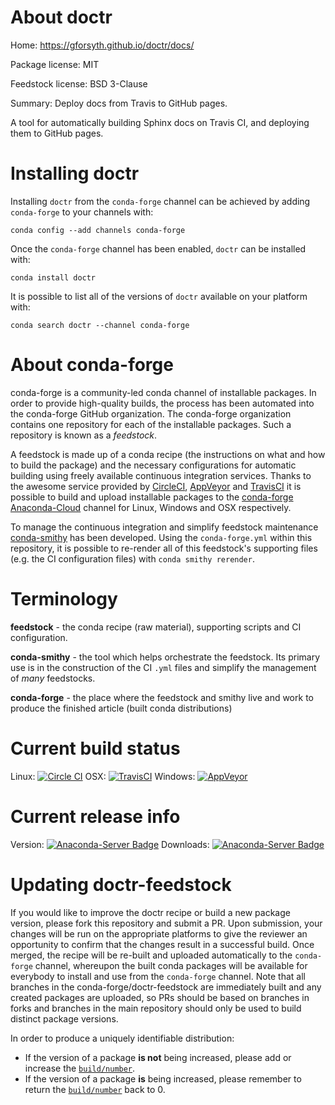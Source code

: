 About doctr
===========

Home: https://gforsyth.github.io/doctr/docs/

Package license: MIT

Feedstock license: BSD 3-Clause

Summary: Deploy docs from Travis to GitHub pages.

A tool for automatically building Sphinx docs on Travis CI, and deploying
them to GitHub pages.


Installing doctr
================

Installing `doctr` from the `conda-forge` channel can be achieved by adding `conda-forge` to your channels with:

```
conda config --add channels conda-forge
```

Once the `conda-forge` channel has been enabled, `doctr` can be installed with:

```
conda install doctr
```

It is possible to list all of the versions of `doctr` available on your platform with:

```
conda search doctr --channel conda-forge
```


About conda-forge
=================

conda-forge is a community-led conda channel of installable packages.
In order to provide high-quality builds, the process has been automated into the
conda-forge GitHub organization. The conda-forge organization contains one repository
for each of the installable packages. Such a repository is known as a *feedstock*.

A feedstock is made up of a conda recipe (the instructions on what and how to build
the package) and the necessary configurations for automatic building using freely
available continuous integration services. Thanks to the awesome service provided by
[CircleCI](https://circleci.com/), [AppVeyor](http://www.appveyor.com/)
and [TravisCI](https://travis-ci.org/) it is possible to build and upload installable
packages to the [conda-forge](https://anaconda.org/conda-forge)
[Anaconda-Cloud](http://docs.anaconda.org/) channel for Linux, Windows and OSX respectively.

To manage the continuous integration and simplify feedstock maintenance
[conda-smithy](http://github.com/conda-forge/conda-smithy) has been developed.
Using the ``conda-forge.yml`` within this repository, it is possible to re-render all of
this feedstock's supporting files (e.g. the CI configuration files) with ``conda smithy rerender``.


Terminology
===========

**feedstock** - the conda recipe (raw material), supporting scripts and CI configuration.

**conda-smithy** - the tool which helps orchestrate the feedstock.
                   Its primary use is in the construction of the CI ``.yml`` files
                   and simplify the management of *many* feedstocks.

**conda-forge** - the place where the feedstock and smithy live and work to
                  produce the finished article (built conda distributions)

Current build status
====================

Linux: [![Circle CI](https://circleci.com/gh/conda-forge/doctr-feedstock.svg?style=shield)](https://circleci.com/gh/conda-forge/doctr-feedstock)
OSX: [![TravisCI](https://travis-ci.org/conda-forge/doctr-feedstock.svg?branch=master)](https://travis-ci.org/conda-forge/doctr-feedstock)
Windows: [![AppVeyor](https://ci.appveyor.com/api/projects/status/github/conda-forge/doctr-feedstock?svg=True)](https://ci.appveyor.com/project/conda-forge/doctr-feedstock/branch/master)

Current release info
====================
Version: [![Anaconda-Server Badge](https://anaconda.org/conda-forge/doctr/badges/version.svg)](https://anaconda.org/conda-forge/doctr)
Downloads: [![Anaconda-Server Badge](https://anaconda.org/conda-forge/doctr/badges/downloads.svg)](https://anaconda.org/conda-forge/doctr)


Updating doctr-feedstock
========================

If you would like to improve the doctr recipe or build a new
package version, please fork this repository and submit a PR. Upon submission,
your changes will be run on the appropriate platforms to give the reviewer an
opportunity to confirm that the changes result in a successful build. Once
merged, the recipe will be re-built and uploaded automatically to the
`conda-forge` channel, whereupon the built conda packages will be available for
everybody to install and use from the `conda-forge` channel.
Note that all branches in the conda-forge/doctr-feedstock are
immediately built and any created packages are uploaded, so PRs should be based
on branches in forks and branches in the main repository should only be used to
build distinct package versions.

In order to produce a uniquely identifiable distribution:
 * If the version of a package **is not** being increased, please add or increase
   the [``build/number``](http://conda.pydata.org/docs/building/meta-yaml.html#build-number-and-string).
 * If the version of a package **is** being increased, please remember to return
   the [``build/number``](http://conda.pydata.org/docs/building/meta-yaml.html#build-number-and-string)
   back to 0.
